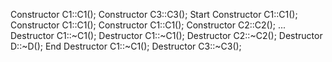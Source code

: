 Constructor C1::C1();
Constructor C3::C3();
Start
Constructor C1::C1();
Constructor C1::C1();
Constructor C1::C1();
Constructor C2::C2();
...
Destructor C1::~C1();
Destructor C1::~C1();
Destructor C2::~C2();
Destructor D::~D();
End
Destructor C1::~C1();
Destructor C3::~C3();

